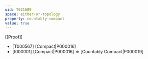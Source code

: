 ```yaml
---
uid: T021689
space: either-or-topology
property: countably-compact
value: true
---
```

[[Proof]]

* [T000567] [Compact|P000016]
* [I000001] [Compact|P000016] => [Countably Compact|P000019]

